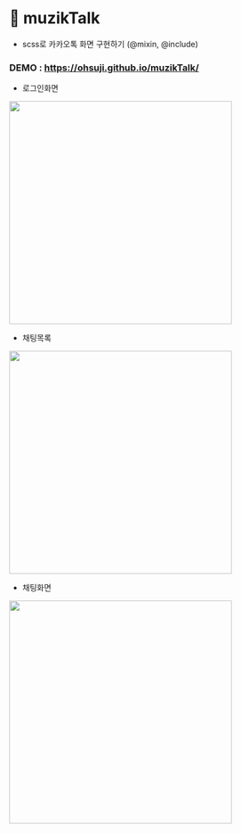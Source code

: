 # 🐰 muzikTalk
- scss로 카카오톡 화면 구현하기
(@mixin, @include)

### DEMO :  https://ohsuji.github.io/muzikTalk/

- 로그인화면
<img width="400" src="https://user-images.githubusercontent.com/110226420/218965817-b2aa2247-253c-4d55-9c51-8c7baffe1f89.png"/>

- 채팅목록
<img width="400" src="https://user-images.githubusercontent.com/110226420/218965991-b6def37c-83f1-4a99-b8a5-1478de20577d.png"/>

- 채팅화면
<img width="400" src="https://user-images.githubusercontent.com/110226420/218966050-0e8b87bb-94b7-4e0d-a1b2-3a5347f882d0.png"/>
